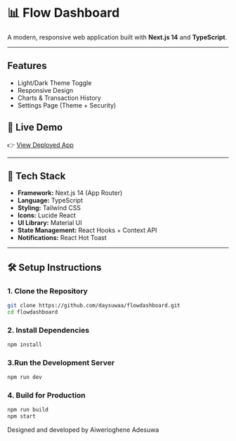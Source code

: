 # 📊 Flow Dashboard

A modern, responsive web application built with **Next.js 14** and **TypeScript**.

---

## Features

- Light/Dark Theme Toggle
- Responsive Design
- Charts & Transaction History
- Settings Page (Theme + Security)

## 🚀 Live Demo

👉 [View Deployed App](https://flowdashboard-gamma.vercel.app/)

---

## 🧰 Tech Stack

- **Framework:** Next.js 14 (App Router)
- **Language:** TypeScript
- **Styling:** Tailwind CSS
- **Icons:** Lucide React
- **UI Library:** Material UI
- **State Management:** React Hooks + Context API
- **Notifications:** React Hot Toast

---

## 🛠️ Setup Instructions

### 1. Clone the Repository

```bash
git clone https://github.com/daysuwaa/flowdashboard.git
cd flowdashboard
```

### 2. Install Dependencies

```bash
npm install
```

### 3.Run the Development Server

```bash
npm run dev
```

### 4. Build for Production

```bash
npm run build
npm start
```

Designed and developed by Aiwerioghene Adesuwa
